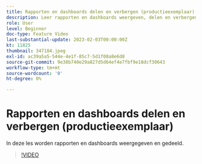 ```yaml
---
title: Rapporten en dashboards delen en verbergen (productieexemplaar)
description: Leer rapporten en dashboards weergeven, delen en verbergen.
role: User
level: Beginner
doc-type: Feature Video
last-substantial-update: 2023-02-03T00:00:00Z
kt: 11825
thumbnail: 347184.jpeg
exl-id: ac39a5a5-544e-4e1f-85c7-5d1f08a8e6d8
source-git-commit: 9e38b740e29a827d5d64ef4e7fbf9e18dcf30643
workflow-type: tm+mt
source-wordcount: '0'
ht-degree: 0%

---
```


# Rapporten en dashboards delen en verbergen (productieexemplaar)

In deze les worden rapporten en dashboards weergegeven en gedeeld.

>[!VIDEO](https://video.tv.adobe.com/v/347184/?quality=12&learn=on)
